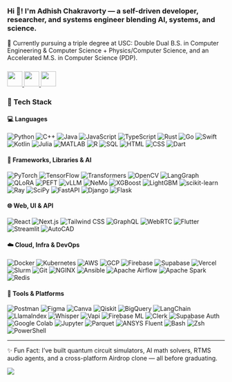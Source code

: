 <!--## Hi there 👋

**NxtGenLegend/NxtGenLegend** is a ✨ _special_ ✨ repository because its `README.md` (this file) appears on your GitHub profile.

Here are some ideas to get you started:

- 🔭 I’m currently working on ...
- 🌱 I’m currently learning ...
- 👯 I’m looking to collaborate on ...
- 🤔 I’m looking for help with ...
- 💬 Ask me about ...
- 📫 How to reach me: ...
- 😄 Pronouns: ...
- ⚡ Fun fact: ...
-->
<h3 align="left">Hi 👋! I'm Adhish Chakravorty — a self-driven developer, researcher, and systems engineer blending AI, systems, and science.</h3>

<p align="left">🧠 Currently pursuing a triple degree at USC: Double Dual B.S. in Computer Engineering & Computer Science + Physics/Computer Science, and an Accelerated M.S. in Computer Science (PDP).</p>

###

<div align="left">
  <a href="mailto:adhishch@usc.edu" target="_blank">
    <img src="https://img.shields.io/static/v1?message=Gmail&logo=gmail&label=&color=D14836&logoColor=white&labelColor=&style=for-the-badge" height="35" />
  </a>
  <a href="https://www.linkedin.com/in/adhish-chakravorty/" target="_blank">
    <img src="https://img.shields.io/static/v1?message=LinkedIn&logo=linkedin&label=&color=0077B5&logoColor=white&labelColor=&style=for-the-badge" height="35" />
  </a>
  <a href="https://github.com/NxtGenLegend" target="_blank">
    <img src="https://img.shields.io/static/v1?message=GitHub&logo=github&label=&color=333&logoColor=white&labelColor=&style=for-the-badge" height="35" />
  </a>
</div>

###
<!--
<div align="center">
  <img src="https://github-readme-stats.vercel.app/api?username=NxtGenLegend&show_icons=true&theme=radical" height="150" />
  <img src="https://streak-stats.demolab.com?user=NxtGenLegend&theme=radical" height="150" />
  <img src="https://github-readme-stats.vercel.app/api/top-langs/?username=NxtGenLegend&layout=compact&theme=radical" height="150" />
</div>
-->
###

### 🚀 Tech Stack

#### 💻 Languages  
![Python](https://img.shields.io/badge/-Python-3776AB?style=flat&logo=python&logoColor=white)
![C++](https://img.shields.io/badge/-C++-00599C?style=flat&logo=c%2B%2B&logoColor=white)
![Java](https://img.shields.io/badge/-Java-007396?style=flat&logo=java&logoColor=white)
![JavaScript](https://img.shields.io/badge/-JavaScript-F7DF1E?style=flat&logo=javascript&logoColor=black)
![TypeScript](https://img.shields.io/badge/-TypeScript-3178C6?style=flat&logo=typescript&logoColor=white)
![Rust](https://img.shields.io/badge/-Rust-000000?style=flat&logo=rust&logoColor=white)
![Go](https://img.shields.io/badge/-Go-00ADD8?style=flat&logo=go&logoColor=white)
![Swift](https://img.shields.io/badge/-Swift-FA7343?style=flat&logo=swift&logoColor=white)
![Kotlin](https://img.shields.io/badge/-Kotlin-7F52FF?style=flat&logo=kotlin&logoColor=white)
![Julia](https://img.shields.io/badge/-Julia-9558B2?style=flat&logo=julia&logoColor=white)
![MATLAB](https://img.shields.io/badge/-MATLAB-0076A8?style=flat)
![R](https://img.shields.io/badge/-R-276DC3?style=flat&logo=r&logoColor=white)
![SQL](https://img.shields.io/badge/-SQL-4479A1?style=flat&logo=postgresql&logoColor=white)
![HTML](https://img.shields.io/badge/-HTML5-E34F26?style=flat&logo=html5&logoColor=white)
![CSS](https://img.shields.io/badge/-CSS3-1572B6?style=flat&logo=css3&logoColor=white)
![Dart](https://img.shields.io/badge/-Dart-0175C2?style=flat&logo=dart&logoColor=white)

#### 🧠 Frameworks, Libraries & AI  
![PyTorch](https://img.shields.io/badge/-PyTorch-EE4C2C?style=flat&logo=pytorch&logoColor=white)
![TensorFlow](https://img.shields.io/badge/-TensorFlow-FF6F00?style=flat&logo=tensorflow&logoColor=white)
![Transformers](https://img.shields.io/badge/-Transformers-0055FF?style=flat&logo=huggingface&logoColor=white)
![OpenCV](https://img.shields.io/badge/-OpenCV-5C3EE8?style=flat&logo=opencv&logoColor=white)
![LangGraph](https://img.shields.io/badge/-LangGraph-000000?style=flat)
![QLoRA](https://img.shields.io/badge/-QLoRA-2C2C2C?style=flat)
![PEFT](https://img.shields.io/badge/-PEFT-1188CC?style=flat)
![vLLM](https://img.shields.io/badge/-vLLM-202020?style=flat)
![NeMo](https://img.shields.io/badge/-NeMoSkills-0D1117?style=flat)
![XGBoost](https://img.shields.io/badge/-XGBoost-DA5345?style=flat)
![LightGBM](https://img.shields.io/badge/-LightGBM-9ACD32?style=flat)
![scikit-learn](https://img.shields.io/badge/-Scikit--Learn-F7931E?style=flat&logo=scikitlearn&logoColor=white)
![Ray](https://img.shields.io/badge/-Ray-4B8BBE?style=flat)
![SciPy](https://img.shields.io/badge/-SciPy-8CAAE6?style=flat)
![FastAPI](https://img.shields.io/badge/-FastAPI-009688?style=flat&logo=fastapi&logoColor=white)
![Django](https://img.shields.io/badge/-Django-092E20?style=flat&logo=django&logoColor=white)
![Flask](https://img.shields.io/badge/-Flask-000000?style=flat&logo=flask&logoColor=white)

#### 🌐 Web, UI & API  
![React](https://img.shields.io/badge/-React-20232A?style=flat&logo=react&logoColor=61DAFB)
![Next.js](https://img.shields.io/badge/-Next.js-000000?style=flat&logo=nextdotjs&logoColor=white)
![Tailwind CSS](https://img.shields.io/badge/-TailwindCSS-38B2AC?style=flat&logo=tailwind-css&logoColor=white)
![GraphQL](https://img.shields.io/badge/-GraphQL-E10098?style=flat&logo=graphql&logoColor=white)
![WebRTC](https://img.shields.io/badge/-WebRTC-333333?style=flat)
![Flutter](https://img.shields.io/badge/-Flutter-02569B?style=flat&logo=flutter&logoColor=white)
![Streamlit](https://img.shields.io/badge/-Streamlit-FF4B4B?style=flat&logo=streamlit&logoColor=white)
![AutoCAD](https://img.shields.io/badge/-AutoCAD-E1222E?style=flat&logo=autodesk&logoColor=white)

#### ☁️ Cloud, Infra & DevOps  
![Docker](https://img.shields.io/badge/-Docker-2496ED?style=flat&logo=docker&logoColor=white)
![Kubernetes](https://img.shields.io/badge/-Kubernetes-326CE5?style=flat&logo=kubernetes&logoColor=white)
![AWS](https://img.shields.io/badge/-AWS-232F3E?style=flat&logo=amazonaws&logoColor=white)
![GCP](https://img.shields.io/badge/-GCP-4285F4?style=flat&logo=googlecloud&logoColor=white)
![Firebase](https://img.shields.io/badge/-Firebase-FFCA28?style=flat&logo=firebase&logoColor=white)
![Supabase](https://img.shields.io/badge/-Supabase-3ECF8E?style=flat&logo=supabase&logoColor=white)
![Vercel](https://img.shields.io/badge/-Vercel-000000?style=flat&logo=vercel&logoColor=white)
![Slurm](https://img.shields.io/badge/-Slurm-008B8B?style=flat)
![Git](https://img.shields.io/badge/-Git-F05032?style=flat&logo=git&logoColor=white)
![NGINX](https://img.shields.io/badge/-NGINX-009639?style=flat&logo=nginx&logoColor=white)
![Ansible](https://img.shields.io/badge/-Ansible-000000?style=flat&logo=ansible&logoColor=white)
![Apache Airflow](https://img.shields.io/badge/-Airflow-017CEE?style=flat&logo=apacheairflow&logoColor=white)
![Apache Spark](https://img.shields.io/badge/-Apache%20Spark-E25A1C?style=flat&logo=apachespark&logoColor=white)
![Redis](https://img.shields.io/badge/-Redis-DC382D?style=flat&logo=redis&logoColor=white)

#### 🧪 Tools & Platforms  
![Postman](https://img.shields.io/badge/-Postman-FF6C37?style=flat&logo=postman&logoColor=white)
![Figma](https://img.shields.io/badge/-Figma-F24E1E?style=flat&logo=figma&logoColor=white)
![Canva](https://img.shields.io/badge/-Canva-00C4CC?style=flat&logo=canva&logoColor=white)
![Qiskit](https://img.shields.io/badge/-Qiskit-6929C4?style=flat&logo=ibm&logoColor=white)
![BigQuery](https://img.shields.io/badge/-BigQuery-4285F4?style=flat&logo=google&logoColor=white)
![LangChain](https://img.shields.io/badge/-LangChain-000000?style=flat&logo=chainlink&logoColor=white)
![LlamaIndex](https://img.shields.io/badge/-LlamaIndex-3949AB?style=flat)
![Whisper](https://img.shields.io/badge/-Whisper-4B4B4B?style=flat)
![Vapi](https://img.shields.io/badge/-Vapi-202020?style=flat)
![Firebase ML](https://img.shields.io/badge/-Firebase%20ML-FFCA28?style=flat&logo=firebase&logoColor=black)
![Clerk](https://img.shields.io/badge/-Clerk-4A00E0?style=flat)
![Supabase Auth](https://img.shields.io/badge/-Supabase%20Auth-3ECF8E?style=flat&logo=supabase&logoColor=white)
![Google Colab](https://img.shields.io/badge/-Colab-F9AB00?style=flat&logo=googlecolab&logoColor=white)
![Jupyter](https://img.shields.io/badge/-Jupyter-F37626?style=flat&logo=jupyter&logoColor=white)
![Parquet](https://img.shields.io/badge/-Parquet-2560E0?style=flat&logo=apachespark&logoColor=white)
![ANSYS Fluent](https://img.shields.io/badge/-ANSYS%20Fluent-FDCC00?style=flat&logo=ansys&logoColor=black)
![Bash](https://img.shields.io/badge/-Bash-4EAA25?style=flat&logo=gnubash&logoColor=white)
![Zsh](https://img.shields.io/badge/-Zsh-000000?style=flat&logo=gnu&logoColor=white)
![PowerShell](https://img.shields.io/badge/-PowerShell-5391FE?style=flat&logo=powershell&logoColor=white)

---

<p align="left">
✨ Fun Fact: I’ve built quantum circuit simulators, AI math solvers, RTMS audio agents, and a cross-platform Airdrop clone — all before graduating.
</p>

[![](https://visitcount.itsvg.in/api?id=NxtGenLegend&icon=0&color=0)](https://visitcount.itsvg.in)
